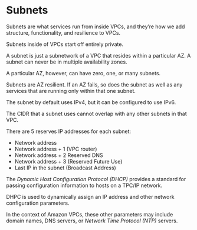 # Subnets

Subnets are what services run from inside VPCs, and they’re how we add structure, functionality, and resilience to VPCs.

Subnets inside of VPCs start off entirely private.

A subnet is just a subnetwork of a VPC that resides within a particular AZ. A subnet can never be in multiple availability zones.

A particular AZ, however, can have zero, one, or many subnets.

Subnets are AZ resilient. If an AZ fails, so does the subnet as well as any services that are running only within that one subnet.

The subnet by default uses IPv4, but it can be configured to use IPv6.

The CIDR that a subnet uses cannot overlap with any other subnets in that VPC.

There are 5 reserves IP addresses for each subnet:

- Network address
- Network address + 1 (VPC router)
- Network address + 2 Reserved DNS
- Network address + 3 (Reserved Future Use)
- Last IP in the subnet (Broadcast Address)

The _Dynamic Host Configuration Protocol (DHCP)_ provides a standard for passing configuration information to hosts on a TPC/IP network.

DHPC is used to dynamically assign an IP address and other network configuration parameters.

In the context of Amazon VPCs, these other parameters may include domain names, DNS servers, or _Network Time Protocol (NTP)_ servers.
